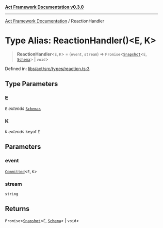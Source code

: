 [**Act Framework Documentation v0.3.0**](../README.md)

***

[Act Framework Documentation](../globals.md) / ReactionHandler

# Type Alias: ReactionHandler()\<E, K\>

> **ReactionHandler**\<`E`, `K`\> = (`event`, `stream`) => `Promise`\<[`Snapshot`](Snapshot.md)\<`E`, [`Schema`](Schema.md)\> \| `void`\>

Defined in: [libs/act/src/types/reaction.ts:3](https://github.com/Rotorsoft/act-root/blob/44434ac9e20b81fc5bbda127e1633a974aa78bcb/libs/act/src/types/reaction.ts#L3)

## Type Parameters

### E

`E` *extends* [`Schemas`](Schemas.md)

### K

`K` *extends* keyof `E`

## Parameters

### event

[`Committed`](Committed.md)\<`E`, `K`\>

### stream

`string`

## Returns

`Promise`\<[`Snapshot`](Snapshot.md)\<`E`, [`Schema`](Schema.md)\> \| `void`\>
